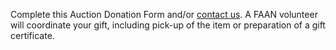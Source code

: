 Complete this Auction Donation Form and/or [contact us](/contact). A FAAN volunteer will coordinate your gift, including pick-up of the item or preparation of a gift certificate.
